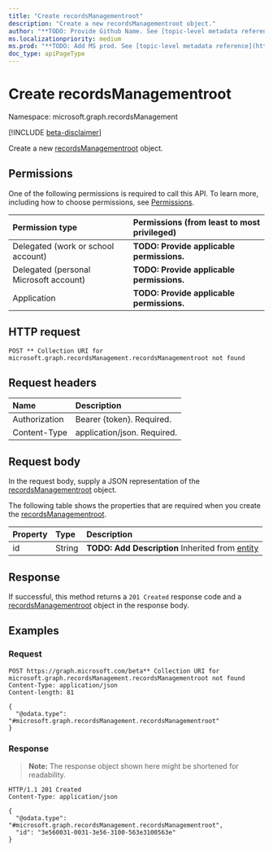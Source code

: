 ```yaml
---
title: "Create recordsManagementroot"
description: "Create a new recordsManagementroot object."
author: "**TODO: Provide Github Name. See [topic-level metadata reference](https://msgo.azurewebsites.net/add/document/guidelines/metadata.html#topic-level-metadata)**"
ms.localizationpriority: medium
ms.prod: "**TODO: Add MS prod. See [topic-level metadata reference](https://msgo.azurewebsites.net/add/document/guidelines/metadata.html#topic-level-metadata)**"
doc_type: apiPageType
---
```


# Create recordsManagementroot
Namespace: microsoft.graph.recordsManagement

[!INCLUDE [beta-disclaimer](../../includes/beta-disclaimer.md)]

Create a new [recordsManagementroot](../resources/recordsmanagement-recordsmanagementroot.md) object.

## Permissions
One of the following permissions is required to call this API. To learn more, including how to choose permissions, see [Permissions](/graph/permissions-reference).

|Permission type|Permissions (from least to most privileged)|
|:---|:---|
|Delegated (work or school account)|**TODO: Provide applicable permissions.**|
|Delegated (personal Microsoft account)|**TODO: Provide applicable permissions.**|
|Application|**TODO: Provide applicable permissions.**|

## HTTP request

<!-- {
  "blockType": "ignored"
}
-->
``` http
POST ** Collection URI for microsoft.graph.recordsManagement.recordsManagementroot not found
```

## Request headers
|Name|Description|
|:---|:---|
|Authorization|Bearer {token}. Required.|
|Content-Type|application/json. Required.|

## Request body
In the request body, supply a JSON representation of the [recordsManagementroot](../resources/recordsmanagement-recordsmanagementroot.md) object.

The following table shows the properties that are required when you create the [recordsManagementroot](../resources/recordsmanagement-recordsmanagementroot.md).

|Property|Type|Description|
|:---|:---|:---|
|id|String|**TODO: Add Description** Inherited from [entity](../resources/recordsmanagement-entity.md)|



## Response

If successful, this method returns a `201 Created` response code and a [recordsManagementroot](../resources/recordsmanagement-recordsmanagementroot.md) object in the response body.

## Examples

### Request
<!-- {
  "blockType": "request",
  "name": "create_recordsmanagementroot_from_"
}
-->
``` http
POST https://graph.microsoft.com/beta** Collection URI for microsoft.graph.recordsManagement.recordsManagementroot not found
Content-Type: application/json
Content-length: 81

{
  "@odata.type": "#microsoft.graph.recordsManagement.recordsManagementroot"
}
```


### Response
>**Note:** The response object shown here might be shortened for readability.
<!-- {
  "blockType": "response",
  "truncated": true,
  "@odata.type": "microsoft.graph.recordsManagement.recordsManagementroot"
}
-->
``` http
HTTP/1.1 201 Created
Content-Type: application/json

{
  "@odata.type": "#microsoft.graph.recordsManagement.recordsManagementroot",
  "id": "3e560031-0031-3e56-3100-563e3100563e"
}
```

